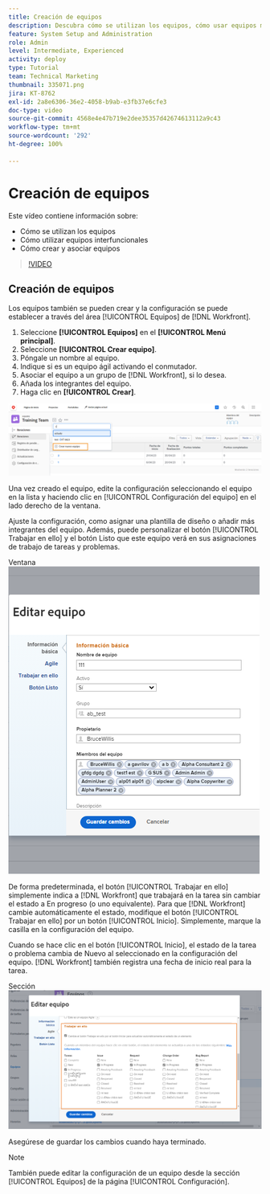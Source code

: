 ```yaml
---
title: Creación de equipos
description: Descubra cómo se utilizan los equipos, cómo usar equipos multifuncionales y cómo crear equipos para organizar usuarios y conceder permisos.
feature: System Setup and Administration
role: Admin
level: Intermediate, Experienced
activity: deploy
type: Tutorial
team: Technical Marketing
thumbnail: 335071.png
jira: KT-8762
exl-id: 2a8e6306-36e2-4058-b9ab-e3fb37e6cfe3
doc-type: video
source-git-commit: 4568e4e47b719e2dee35357d42674613112a9c43
workflow-type: tm+mt
source-wordcount: '292'
ht-degree: 100%

---
```


# Creación de equipos

Este vídeo contiene información sobre:

* Cómo se utilizan los equipos
* Cómo utilizar equipos interfuncionales
* Cómo crear y asociar equipos

>[!VIDEO](https://video.tv.adobe.com/v/3432886/?quality=12&learn=on&enablevpops&captions=spa)

## Creación de equipos

Los equipos también se pueden crear y la configuración se puede establecer a través del área [!UICONTROL Equipos] de [!DNL Workfront].

1. Seleccione **[!UICONTROL Equipos]** en el **[!UICONTROL Menú principal]**.
1. Seleccione **[!UICONTROL Crear equipo]**.
1. Póngale un nombre al equipo.
1. Indique si es un equipo ágil activando el conmutador.
1. Asociar el equipo a un grupo de [!DNL Workfront], si lo desea.
1. Añada los integrantes del equipo.
1. Haga clic en **[!UICONTROL Crear]**.

![Menú Equipo en la página [!UICONTROL Equipos]](assets/admin-fund-create-team.png)

Una vez creado el equipo, edite la configuración seleccionando el equipo en la lista y haciendo clic en [!UICONTROL Configuración del equipo] en el lado derecho de la ventana.

Ajuste la configuración, como asignar una plantilla de diseño o añadir más integrantes del equipo. Además, puede personalizar el botón [!UICONTROL Trabajar en ello] y el botón Listo que este equipo verá en sus asignaciones de trabajo de tareas y problemas.

Ventana ![[!UICONTROL Editar equipo]](assets/admin-fund-team-settings.png)

De forma predeterminada, el botón [!UICONTROL Trabajar en ello] simplemente indica a [!DNL Workfront] que trabajará en la tarea sin cambiar el estado a En progreso (o uno equivalente). Para que [!DNL Workfront] cambie automáticamente el estado, modifique el botón [!UICONTROL Trabajar en ello] por un botón [!UICONTROL Inicio]. Simplemente, marque la casilla en la configuración del equipo.

Cuando se hace clic en el botón [!UICONTROL Inicio], el estado de la tarea o problema cambia de Nuevo al seleccionado en la configuración del equipo. [!DNL Workfront] también registra una fecha de inicio real para la tarea.

Sección ![[!UICONTROL Trabajar en ello] de la ventana [!UICONTROL Editar equipo]](assets/admin-fund-start-button-team.png)

Asegúrese de guardar los cambios cuando haya terminado.


>[!NOTE]
>
>También puede editar la configuración de un equipo desde la sección [!UICONTROL Equipos] de la página [!UICONTROL Configuración].

<!--
learn more URLs
Create a team
Work On It and Done button overview
-->
